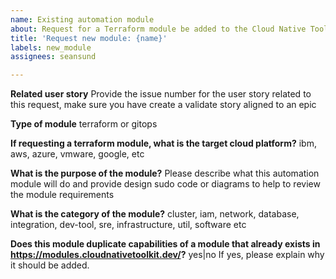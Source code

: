 ```yaml
---
name: Existing automation module
about: Request for a Terraform module be added to the Cloud Native Toolkit module catalog
title: 'Request new module: {name}'
labels: new_module
assignees: seansund

---
```


**Related user story**
Provide the issue number for the user story related to this request, make sure you have create a validate story aligned to an epic

**Type of module**
terraform or gitops

**If requesting a terraform module, what is the target cloud platform?**
ibm, aws, azure, vmware, google, etc

**What is the purpose of the module?**
Please describe what this automation module will do and provide design sudo code or diagrams to help to review the module requirements

**What is the category of the module?**
cluster, iam, network, database, integration, dev-tool, sre, infrastructure, util, software etc

**Does this module duplicate capabilities of a module that already exists in https://modules.cloudnativetoolkit.dev/?**
yes|no
If yes, please explain why it should be added.
